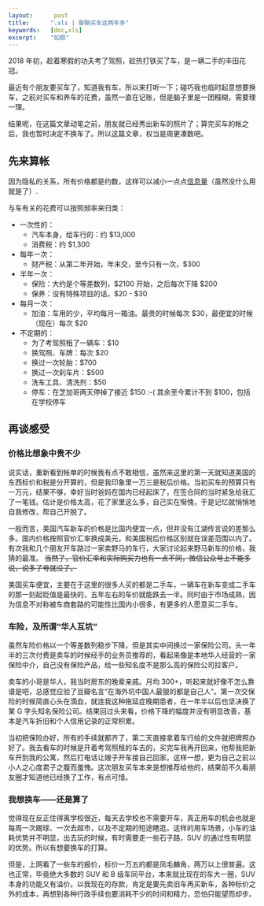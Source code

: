 ```yaml
---
layout:      post
title:      ".xls | 聊聊买车这两年多"
keywords:   [doc,xls]
excerpt:    "如题"
---
```


2018 年初，趁着寒假的功夫考了驾照，趁热打铁买了车，是一辆二手的丰田花冠。

最近有个朋友要买车了，知道我有车，所以来打听一下；碰巧我也临时起意想要换车，之前对买车和养车的花费，虽然一直在记账，但是脑子里是一团糨糊，需要理一理。

结果呢，在这篇文章动笔之前，朋友就已经秀出新车的照片了；算完买车的帐之后，我也暂时决定不换车了。所以这篇文章，权当是周更凑数吧。

## 先来算帐

因为隐私的关系，所有价格都是约数，这样可以减小一点点[信息量](https://program-think.blogspot.com/2017/12/howto-cover-your-tracks-10.html)（虽然没什么用就是了）.

与车有关的花费可以按照频率来归类：

- 一次性的：
    + 汽车本身，给车行的：约 $13,000
    + 消费税：约 $1,300
- 每年一次：
    + 财产税：从第二年开始，年末交，至今只有一次，$300
- 半年一次：
    + 保险：大约是个等差数列，$2100 开始，之后每次下降 $200
    + 保养：没有特殊项目的话，$20 - $30
- 每月一次：
    + 加油：车用的少，平均每月一箱油。最贵的时候每次 $30，最便宜的时候（现在）每次 $20 
- 不定期的：
    + 为了考驾照租了一辆车：$10
    + 换驾照、车牌：每次 $20
    + 换过一次轮胎：$700
    + 换过一次刹车片：$500
    + 洗车工具、清洗剂：$50
    + 停车：在芝加哥两天停掉了接近 $150 :-( 其余至今累计不到 $100，包括在学校停车
    
## 再谈感受

### 价格比想象中贵不少

说实话，重新看到帐单的时候我有点不敢相信，虽然来这里的第一天就知道美国的东西标价和税是分开算的，但是我印象里一万三是税后价格。当初买车的预算只有一万元，结果不够，幸好当时爸妈在国内已经起床了，在签合同的当时紧急给我汇了一笔钱。估计是价格太高，花了家里这么多，自己实在惭愧，于是记忆就悄悄地自我修改，帮自己开脱了。

一般而言，美国汽车新车的价格是比国内便宜一点，但并没有江湖传言说的差那么多。国内价格按照官价汇率换成美元，和美国税后价格区别就在误差范围以内了。有次我和几个朋友开车路过一家卖野马的车行，大家讨论起来野马新车的价格，我猜的最准。 ~~当然了，官价汇率和实际购买力也有一点不同，微信公众号上不能多说，说多了号就没了。~~

美国买车便宜，主要在于这里的很多人买的都是二手车，一辆车在新车变成二手车的那一刻起贬值是最快的，五年左右的车价就能跌去一半。同时由于市场成熟，因为信息不对称被车商套路的可能性比国内小很多，有更多的人愿意买二手车。

### 车险，及所谓“华人互坑”

虽然车险价格以一个等差数列稳步下降，但是其实中间换过一家保险公司。头一年半的三次付费是卖车的时候经手的业务员推荐的，看起来像是本地华人经营的一家保险中介，自己没有保险产品，给一些知名度不是那么高的保险公司拉客户。

卖车的小哥是华人，我当时房东的晚辈亲戚。月均 300+，听起来就好像不怎么靠谱是吧，总感觉应验了豆瓣名言“在海外坑中国人最狠的都是自己人”。第一次交保险的时候简直心头在滴血，就连我这种拖延症晚期患者，在一年半以后也坚决换了某 G 字头知名保险公司。结果回过头来看，价格下降的幅度并没有明显改善，基本是汽车折旧和个人信用记录的正常积累。

当初把保险办好，所有的手续就都齐了，第二天直接拿着车行给的文件就把牌照办好了。我去看车的时候是开着考驾照租的车去的，买完车我再开回来，他帮我把新车开到我的公寓，然后打电话让嫂子开车接自己回家。这样一想，更为自己之前以小人之心度君子之腹而羞愧。这次朋友买车本来是想推荐给他的，结果前不久看朋友圈才知道他已经换了工作，有点可惜。

### 我想换车——还是算了

觉得现在反正住得离学校很近，每天去学校也不需要开车，真正用车的机会也就是每周一次踢球、一次去超市，以及不定期的短途瞎逛。这样的用车场景，小车的油耗优势并不明显，出去玩的时候，有时需要走一些石子路，SUV 的通过性有明显的优势。所以有想要换车的打算。

但是，上网看了一些车的报价，标价一万五的都是凤毛麟角，两万以上很普遍。这也正常，毕竟绝大多数的 SUV 和 B 级车同平台，本来就比现在的车大一圈，SUV 本身的功能又有溢价。以我现在的存款，肯定是要先卖旧车再买新车，各种标价之外的成本，再想到各种行政手续也要消耗不少的时间和精力，恐怕只能望而却步。
